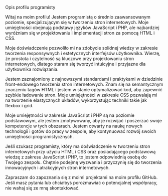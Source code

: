 Opis profilu programisty

Witaj na moim profilu! Jestem programistą o średnio zaawansowanym poziomie, specjalizującym się w tworzeniu stron internetowych. Moje umiejętności obejmują podstawy języków JavaScript i PHP, ale najbardziej wyróżniam się w projektowaniu i implementacji stron za pomocą HTML i CSS.

Moje doświadczenie pozwoliło mi na zdobycie solidnej wiedzy w zakresie tworzenia responsywnych i estetycznych interfejsów użytkownika. Wierzę, że prostota i czytelność są kluczowe przy projektowaniu stron internetowych, dlatego staram się tworzyć intuicyjne i przyjazne dla użytkownika rozwiązania.

Jestem zaznajomiony z najnowszymi standardami i praktykami w dziedzinie front-endowego tworzenia stron internetowych. Znam się na semantycznym znaczeniu tagów HTML i jestem w stanie optymalizować kod, aby zapewnić szybkie ładowanie stron. Moje umiejętności w zakresie CSS pozwalają mi na tworzenie elastycznych układów, wykorzystując techniki takie jak flexbox i grid.

Moje umiejętności w zakresie JavaScript i PHP są na poziomie podstawowym, ale jestem zmotywowany, aby je rozwijać i poszerzać swoje kompetencje w tych obszarach. Jestem otwarty na naukę nowych technologii i gotów do pracy w zespole, aby kontynuować rozwój swoich umiejętności programistycznych.

Jeśli szukasz programisty, który ma doświadczenie w tworzeniu stron internetowych przy użyciu HTML i CSS oraz posiadającego podstawową wiedzę z zakresu JavaScript i PHP, to jestem odpowiednią osobą do Twojego zespołu. Chętnie podejmę wyzwania i przyczynię się do tworzenia innowacyjnych i atrakcyjnych stron internetowych.

Zapraszam do zapoznania się z moimi projektami na moim profilu GitHub. Jeśli masz pytania lub chciałbyś porozmawiać o potencjalnej współpracy, nie wahaj się ze mną skontaktować.
